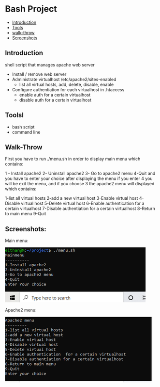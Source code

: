 # Bash Project
* [Introduction](#introduction)
* [Tools](#tools)
* [walk-throw](#walk-throw)
* [Screenshots](#screenshots)

## Introduction
shell script that manages apache web server
- Install / remove web server
- Administrate virtualhost /etc/apache2/sites-enabled
	- list all virtual hosts, add, delete, disable, enable
- Configure authentiation for each virtualhost in .htaccess
	- enable auth for a certain virtualhost
	- disable auth for a certain virtualhost
## ToolsI
- bash script
- command line

## Walk-Throw
First you have to run ./menu.sh in order to display main menu which contains:

1 - Install apache2
2- Uninstall apache2
3- Go to apache2 menu
4-Quit
and you have to enter your choice after displaying the menu
if you enter 4 you will be exit the menu, and if you choose 3 the apache2 menu will displayed which contains:

1-list all virtual hosts
2-add a new virtual host
3-Enable virtual host
4-Disable virtual host
5-Delete virtual host
6-Enable authentication  for a certain virtualhost
7-Disable authentiation for a certain virtualhost
8-Return to main menu
9-Quit

## Screenshots:

Main menu:

![alt-tag](main.PNG)

Apache2 menu:

![alt-tag](apache2menu.PNG)
